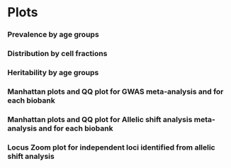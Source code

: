# Plots

### Prevalence by age groups


### Distribution by cell fractions


### Heritability by age groups


### Manhattan plots and QQ plot for GWAS meta-analysis and for each biobank


### Manhattan plots and QQ plot for Allelic shift analysis meta-analysis and for each biobank


### Locus Zoom plot for independent loci identified from allelic shift analysis

